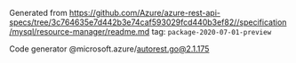 Generated from https://github.com/Azure/azure-rest-api-specs/tree/3c764635e7d442b3e74caf593029fcd440b3ef82//specification/mysql/resource-manager/readme.md tag: `package-2020-07-01-preview`

Code generator @microsoft.azure/autorest.go@2.1.175


